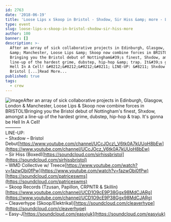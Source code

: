 ```yaml
---
id: 2763
date: '2018-06-19'
title: 'Loose Lips x Skoop in Bristol - Shxdow, Sir Hiss &amp; more - Loose Lips'
type: event
slug: loose-lips-x-skoop-in-bristol-shxdow-sir-hiss-more
author: 100
banner: []
description: >-
  After an array of sick collaborative projects in Edinburgh, Glasgow, London
  &amp; Manchester, Loose Lips &amp; Skoop now combine forces in BRISTOL!
  Bringing you the Bristol debut of Nottingham&#39;s finest, Shxdow, amongst a
  line-up of the hardest grime, dubstep, hip-hop &amp; trap. It&#39;s gonna be
  Hell In A Cell! &#8212;&#8212;&#8212;&#8211; LINE-UP: &#8211; Shxdow &#8211;
  Bristol [...]Read More...
published: true
tags:
  - crew
---
```

![image](../undefined)After an array of sick collaborative projects in Edinburgh, Glasgow, London & Manchester, Loose Lips & Skoop now combine forces in BRISTOL!Bringing you the Bristol debut of Nottingham's finest, Shxdow, amongst a line-up of the hardest grime, dubstep, hip-hop & trap. It's gonna be Hell In A Cell!  
———–  
LINE-UP:  
– Shxdow – Bristol Debut[https://www.youtube.com/channel/UCcJOcz\_V6tk0A7kUUoH8bEw](https://www.youtube.com/channel/UCcJOcz_V6tk0A7kUUoH8bEw)  
– Sir Hiss (Boxed)[https://soundcloud.com/sirhissbristol](https://soundcloud.com/sirhissbristol)  
– WMD Collective w/ Treece[https://www.youtube.com/watch?v=fazwObi0fPw](https://www.youtube.com/watch?v=fazwObi0fPw)[https://soundcloud.com/patriceswms](https://soundcloud.com/patriceswms)  
– Skoop Records (Tzusan, Papillon, CRPNTR & Skillin)[https://www.youtube.com/channel/UCD1O9cE9P38Ggx98MdCJARg](https://www.youtube.com/channel/UCD1O9cE9P38Ggx98MdCJARg)  
– Cleaverhype (Skoop/Elektrikal)[https://soundcloud.com/cleaverhype](https://soundcloud.com/cleaverhype)  
– Easy-J[https://soundcloud.com/easyjuk](https://soundcloud.com/easyjuk)